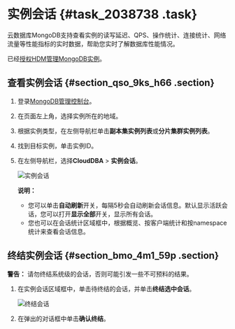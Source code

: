 # 实例会话 {#task_2038738 .task}

云数据库MongoDB支持查看实例的读写延迟、QPS、操作统计、连接统计、网络流量等性能指标的实时数据，帮助您实时了解数据库性能情况。

已经[授权HDM管理MongoDB实例](cn.zh-CN/用户指南/CloudDBA/授权HDM管理MongoDB实例.md#)。

## 查看实例会话 {#section_qso_9ks_h66 .section}

1.  登录[MongoDB管理控制台](https://mongodb.console.aliyun.com/)。
2.  在页面左上角，选择实例所在的地域。
3.  根据实例类型，在左侧导航栏单击**副本集实例列表**或**分片集群实例列表**。
4.  找到目标实例，单击实例ID。
5.  在左侧导航栏，选择**CloudDBA** \> **实例会话**。 

    ![实例会话](http://static-aliyun-doc.oss-cn-hangzhou.aliyuncs.com/assets/img/1618119/156801657358965_zh-CN.png)

    **说明：** 

    -   您可以单击**自动刷新**开关，每隔5秒会自动刷新会话信息。默认显示活跃会话，您可以打开**显示全部**开关，显示所有会话。
    -   您也可以在会话统计区域框中，根据概览、按客户端统计和按namespace统计来查看会话信息。

## 终结实例会话 {#section_bmo_4m1_59p .section}

**警告：** 请勿终结系统级的会话，否则可能引发一些不可预料的结果。

1.  在实例会话区域框中，单击待终结的会话，并单击**终结选中会话**。 

    ![终结会话](http://static-aliyun-doc.oss-cn-hangzhou.aliyuncs.com/assets/img/1618119/156801657358996_zh-CN.png)

2.  在弹出的对话框中单击**确认终结**。

